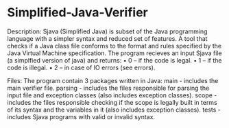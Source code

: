 # Simplified-Java-Verifier
Description:
Sjava (Simplified Java) is subset of the Java programming language with a simpler syntax and reduced set of features.
A tool that checks if a Java class file conforms to the format and rules specified by the Java Virtual Machine specification.
The program recieves an input Sjava file (a simplfied version of java) and returns:
  • 0 – if the code is legal.
  • 1 – if the code is illegal.
  • 2 – in case of IO errors (see errors).  

Files:
The program contain 3 packages written in Java:
main - includes the main verifier file.
parsing - includes the files responsible for parsing the input file and exception classes (also includes exception classes).
scope - includes the files responsible checking if the scope is legally built in terms of its syntax and the variables in it (also includes exception classes).
tests - includes Sjava programs with valid or invalid syntax.
